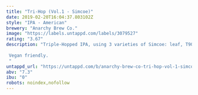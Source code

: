 ```yaml
---
title: "Tri-Hop (Vol.1 - Simcoe)"
date: 2019-02-20T16:04:37.803102Z
style: "IPA - American"
brewery: "Anarchy Brew Co."
image: "https://labels.untappd.com/labels/3079527"
rating: "3.67"
description: "Triple-Hopped IPA, using 3 varieties of Simcoe: leaf, T90 + Cryo.  Vegan friendly.  "
untappd_url: "https://untappd.com/b/anarchy-brew-co-tri-hop-vol-1-simcoe/3079527"
abv: "7.3"
ibu: "0"
robots: noindex,nofollow
---
```

